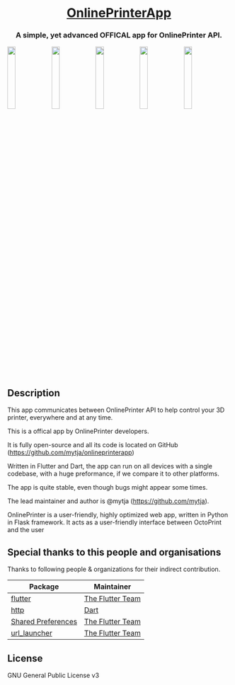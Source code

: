<h1 align="center"><a href="https://github.com/mytja/onlineprinterapp">OnlinePrinterApp</a></h1>
<h3 align="center">A simple, yet advanced OFFICAL app for OnlinePrinter API.</h3>

<!--
<p align="center"><a href=''><img height='80' alt='Get it on Google Play' src='https://play.google.com/intl/en_us/badges/static/images/badges/en_badge_web_generic.png'/></a></p>
-->


<img src="https://user-images.githubusercontent.com/52399966/116789508-89a19980-aaaf-11eb-8acb-1e5f59b061e5.jpg" width="19%"> <img src="https://user-images.githubusercontent.com/52399966/116789517-8e664d80-aaaf-11eb-8dcd-cc90a95a029b.jpg" width="19%"> <img src="https://user-images.githubusercontent.com/52399966/116789519-8f977a80-aaaf-11eb-9ac5-951106baf971.jpg" width="19%"> <img src="https://user-images.githubusercontent.com/52399966/116789511-8c9c8a00-aaaf-11eb-9f86-148037a52475.jpg" width="19%"> <img src="https://user-images.githubusercontent.com/52399966/116789522-91613e00-aaaf-11eb-8fad-f8f931665f2f.jpg" width="19%">

## Description
This app communicates between OnlinePrinter API to help control your 3D printer, everywhere and at any time.

This is a offical app by OnlinePrinter developers.

It is fully open-source and all its code is located on GitHub (https://github.com/mytja/onlineprinterapp)

Written in Flutter and Dart, the app can run on all devices with a single codebase, with a huge preformance, if we compare it to other platforms.

The app is quite stable, even though bugs might appear some times.

The lead maintainer and author is @mytja (https://github.com/mytja).

OnlinePrinter is a user-friendly, highly optimized web app, written in Python in Flask framework.
It acts as a user-friendly interface between OctoPrint and the user


## Special thanks to this people and organisations

Thanks to following people & organizations for their indirect contribution.

|Package                                                                              |Maintainer                                              |
|-------------------------------------------------------------------------------------|--------------------------------------------------------|
|[flutter](https://pub.dev/packages/flutter)                                          |[The Flutter Team](https://github.com/flutter)          |
|[http](https://pub.dev/packages/http)                                                |[Dart](https://pub.dev/publishers/dart.dev/packages)    |
|[Shared Preferences](https://pub.dev/packages/shared_preferences)                    |[The Flutter Team](https://github.com/flutter)          |
|[url_launcher](https://pub.dev/packages/url_launcher)                                |[The Flutter Team](https://github.com/flutter)          |


## License

GNU General Public License v3
